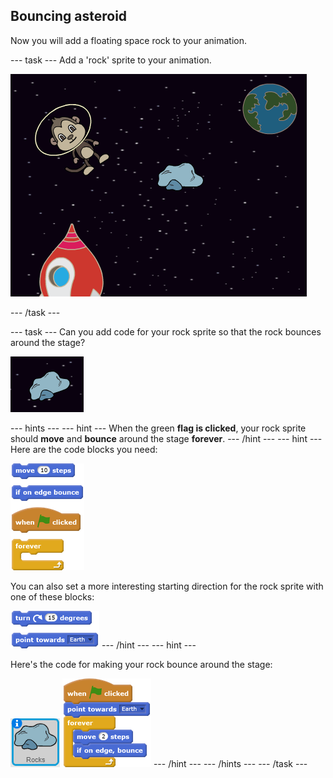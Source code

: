 ## Bouncing asteroid

Now you will add a floating space rock to your animation.

--- task ---
Add a 'rock' sprite to your animation.

![Adding a rock sprite](images/space-rock-sprite.png)

--- /task ---

--- task ---
Can you add code for your rock sprite so that the rock bounces around the stage?

![Testing a bouncing rock](images/space-bounce-test.png)

--- hints ---
--- hint ---
When the green __flag is clicked__, your rock sprite should __move__ and __bounce__ around the stage __forever__.
--- /hint ---
--- hint ---
Here are the code blocks you need:

![blocks_1545214772_5809293](images/blocks_1545214772_5809293.png)

You can also set a more interesting starting direction for the rock sprite with one of these blocks:

![blocks_1545214773_7458131](images/blocks_1545214773_7458131.png)
--- /hint ---
--- hint ---

Here's the code for making your rock bounce around the stage:

![Rock sprite](images/sprite-rock.png)
![blocks_1545214774_8349013](images/blocks_1545214774_8349013.png)
--- /hint ---
--- /hints ---
--- /task ---
